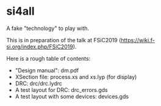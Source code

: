 # si4all

A fake "technology" to play with.

This is in preparation of the talk at FSiC2019 (https://wiki.f-si.org/index.php/FSiC2019).

Here is a rough table of contents:

* "Design manual": dm.pdf
* XSection file: process.xs and xs.lyp (for display)
* DRC: drc/drc.lydrc
* A test layout for DRC: drc_errors.gds
* A test layout with some devices: devices.gds


